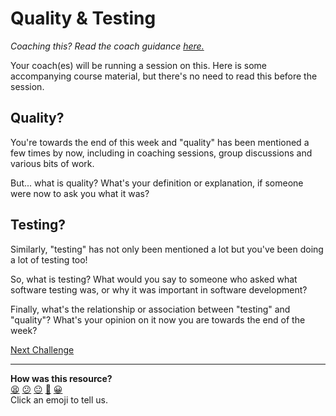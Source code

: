 # Quality & Testing

_Coaching this? Read the coach guidance
[here.](https://github.com/makersacademy/slug/blob/main/materials/universe/quality_engineering/intro_to_testing/phase4/workshops/quality_and_testing.x.md)_

Your coach(es) will be running a session on this. Here is some accompanying
course material, but there's no need to read this before the session.

## Quality?

You're towards the end of this week and "quality" has been mentioned a few times
by now, including in coaching sessions, group discussions and various bits of
work.

But... what is quality? What's your definition or explanation, if someone were
now to ask you what it was?

## Testing?

Similarly, "testing" has not only been mentioned a lot but you've been doing a
lot of testing too!

So, what is testing? What would you say to someone who asked what software
testing was, or why it was important in software development?

Finally, what's the relationship or association between "testing" and "quality"?
What's your opinion on it now you are towards the end of the week?

[Next Challenge](08_final_exercise.md)

<!-- BEGIN GENERATED SECTION DO NOT EDIT -->

---

**How was this resource?**  
[😫](https://airtable.com/shrUJ3t7KLMqVRFKR?prefill_Repository=makersacademy%2Fintro-to-testing&prefill_File=phase4%2F07_quality_and_testing.md&prefill_Sentiment=😫) [😕](https://airtable.com/shrUJ3t7KLMqVRFKR?prefill_Repository=makersacademy%2Fintro-to-testing&prefill_File=phase4%2F07_quality_and_testing.md&prefill_Sentiment=😕) [😐](https://airtable.com/shrUJ3t7KLMqVRFKR?prefill_Repository=makersacademy%2Fintro-to-testing&prefill_File=phase4%2F07_quality_and_testing.md&prefill_Sentiment=😐) [🙂](https://airtable.com/shrUJ3t7KLMqVRFKR?prefill_Repository=makersacademy%2Fintro-to-testing&prefill_File=phase4%2F07_quality_and_testing.md&prefill_Sentiment=🙂) [😀](https://airtable.com/shrUJ3t7KLMqVRFKR?prefill_Repository=makersacademy%2Fintro-to-testing&prefill_File=phase4%2F07_quality_and_testing.md&prefill_Sentiment=😀)  
Click an emoji to tell us.

<!-- END GENERATED SECTION DO NOT EDIT -->
